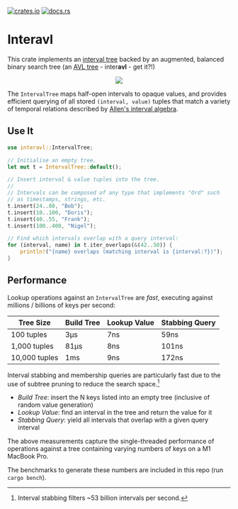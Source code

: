 [![crates.io](https://img.shields.io/crates/v/interavl.svg)](https://crates.io/crates/interavl)
[![docs.rs](https://docs.rs/interavl/badge.svg)](https://docs.rs/interavl)

# Interavl

This crate implements an [interval tree] backed by an augmented, balanced binary
search tree (an [AVL tree] - inter**avl** - get it?!)

<p align="center">
<img src="https://assets.itsallbroken.com/github/interavl.png" />
</p>

The `IntervalTree` maps half-open intervals to opaque values, and provides
efficient querying of all stored `(interval, value)` tuples that match a variety
of temporal relations described by [Allen's interval algebra].

## Use It

```rust
use interavl::IntervalTree;

// Initialise an empty tree.
let mut t = IntervalTree::default();

// Insert interval & value tuples into the tree.
//
// Intervals can be composed of any type that implements "Ord" such
// as timestamps, strings, etc.
t.insert(24..80, "Bob");
t.insert(10..100, "Doris");
t.insert(40..55, "Frank");
t.insert(100..400, "Nigel");

// Find which intervals overlap with a query interval:
for (interval, name) in t.iter_overlaps(&(42..50)) {
	println!("{name} overlaps (matching interval is {interval:?})");
}
```

## Performance

Lookup operations against an `IntervalTree` are _fast_, executing against
millions / billions of keys per second:

| Tree Size     | Build Tree | Lookup Value | Stabbing Query |
| ------------- | ---------- | ------------ | -------------- |
| 100 tuples    | 3µs        | 7ns          | 59ns           |
| 1,000 tuples  | 81µs       | 8ns          | 101ns          |
| 10,000 tuples | 1ms        | 9ns          | 172ns          |

Interval stabbing and membership queries are particularly fast due to the use of
subtree pruning to reduce the search space.[^filter-perf]

* _Build Tree_: insert the N keys listed into an empty tree (inclusive of random
  value generation)
* _Lookup Value_: find an interval in the tree and return the value for it
* _Stabbing Query_: yield all intervals that overlap with a given query interval

The above measurements capture the single-threaded performance of operations
against a tree containing varying numbers of keys on a M1 MacBook Pro.

The benchmarks to generate these numbers are included in this repo (run `cargo
bench`).

[Interval Tree]: https://en.wikipedia.org/wiki/Interval_tree
[AVL tree]: https://en.wikipedia.org/wiki/AVL_tree
[Allen's interval algebra]:
    https://en.wikipedia.org/wiki/Allen%27s_interval_algebra

[^filter-perf]: Interval stabbing filters ~53 billion intervals per second.
